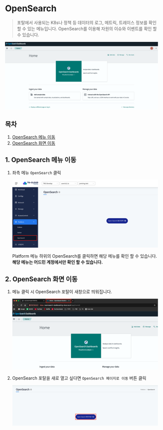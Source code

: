 # OpenSearch

> 포탈에서 사용되는 K8s나 정책 등 데이터의 로그, 메트릭, 트레이스 정보를 확인할 수 있는 메뉴입니다.
> OpenSearch를 이용해 자원의 이슈와 이벤트를 확인 할 수 있습니다.

![](img/opensearch.png)

## 목차

1. [OpenSearch 메뉴 이동](#1-opensearch-메뉴-이동)
2. [OpenSearch 화면 이동](#2-opensearch-화면-이동)

## 1. OpenSearch 메뉴 이동

1. 좌측 메뉴 `OpenSearch` 클릭

   ![](img/opensearch_menu.png)
   
   Platform 메뉴 하위의 OpenSearch를 클릭하면 해당 메뉴를 확인 할 수 있습니다.
   **해당 메뉴는 어드민 계정에서만 확인 할 수 있습니다.**

## 2. OpenSearch 화면 이동

1. 메뉴 클릭 시 OpenSearch 포탈이 새창으로 띄워집니다.

   ![](img/opensearch_page.png)
   

2. OpenSearch 포탈을 새로 열고 싶다면 `OpenSearch 페이지로 이동` 버튼 클릭

   ![](img/opensearch_button.png)
   
